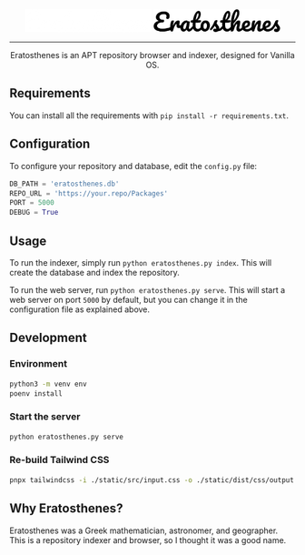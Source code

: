 <div align="center">
<img src="assets/dark.png?raw=true#gh-dark-mode-only" height="40">
<img src="assets/light.png?raw=true#gh-light-mode-only" height="40">
</div>

---
<p align="center">Eratosthenes is an APT repository browser and indexer, designed for Vanilla OS.</p>

## Requirements
You can install all the requirements with `pip install -r requirements.txt`.

## Configuration
To configure your repository and database, edit the `config.py` file:
```python
DB_PATH = 'eratosthenes.db'
REPO_URL = 'https://your.repo/Packages'
PORT = 5000
DEBUG = True
```

## Usage
To run the indexer, simply run `python eratosthenes.py index`. This will create
the database and index the repository.

To run the web server, run `python eratosthenes.py serve`. This will start a web
server on port `5000` by default, but you can change it in the configuration
file as explained above.

## Development

### Environment

```bash
python3 -m venv env
poenv install
```

### Start the server

```bash
python eratosthenes.py serve
```

### Re-build Tailwind CSS

```bash
pnpx tailwindcss -i ./static/src/input.css -o ./static/dist/css/output.css --watch
```

## Why Eratosthenes?
Eratosthenes was a Greek mathematician, astronomer, and geographer. This is a
repository indexer and browser, so I thought it was a good name.
